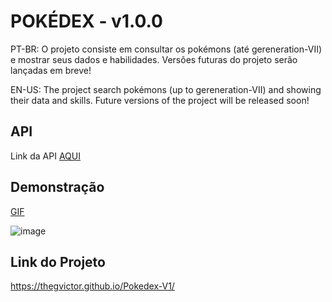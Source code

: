 
# POKÉDEX - v1.0.0

PT-BR: O projeto consiste em consultar os pokémons (até gereneration-VII) e mostrar seus dados e habilidades. Versões futuras do projeto serão lançadas em breve!

EN-US: The project search pokémons (up to gereneration-VII) and showing their data and skills. Future versions of the project will be released soon!


## API

Link da API [AQUI](https://pokeapi.co)


## Demonstração

[GIF](https://raw.githubusercontent.com/TheGVictor/Pokedex-V1/master/pokedexDemo.gif)

![image](https://user-images.githubusercontent.com/86200641/236877298-7b932176-1e28-4db4-a71f-d647d1250604.png)





## Link do Projeto

https://thegvictor.github.io/Pokedex-V1/
